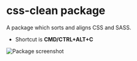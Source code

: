 # css-clean package

A package which sorts and aligns CSS and SASS.

- Shortcut is **CMD/CTRL+ALT+C**

![Package screenshot](https://raw.githubusercontent.com/SeanJM/css-clean/master/screenshot-01.png)
